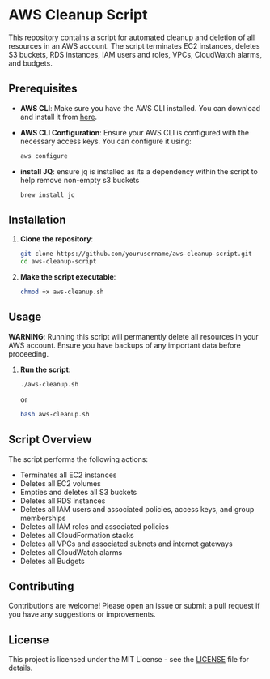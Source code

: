 # AWS Cleanup Script

This repository contains a script for automated cleanup and deletion of all resources in an AWS account. The script terminates EC2 instances, deletes S3 buckets, RDS instances, IAM users and roles, VPCs, CloudWatch alarms, and budgets.

## Prerequisites

- **AWS CLI**: Make sure you have the AWS CLI installed. You can download and install it from [here](https://docs.aws.amazon.com/cli/latest/userguide/install-cliv2.html).
- **AWS CLI Configuration**: Ensure your AWS CLI is configured with the necessary access keys. You can configure it using:

  ```sh
  aws configure
  ```

- **install JQ**: ensure jq is installed as its a dependency within the script to help remove non-empty s3 buckets

  ```
  brew install jq
  ```

## Installation

1. **Clone the repository**:

   ```sh
   git clone https://github.com/yourusername/aws-cleanup-script.git
   cd aws-cleanup-script
   ```

2. **Make the script executable**:
   ```sh
   chmod +x aws-cleanup.sh
   ```

## Usage

**WARNING**: Running this script will permanently delete all resources in your AWS account. Ensure you have backups of any important data before proceeding.

1. **Run the script**:

   ```sh˚
   ./aws-cleanup.sh
   ```

   or

   ```sh
   bash aws-cleanup.sh
   ```

## Script Overview

The script performs the following actions:

- Terminates all EC2 instances
- Deletes all EC2 volumes
- Empties and deletes all S3 buckets
- Deletes all RDS instances
- Deletes all IAM users and associated policies, access keys, and group memberships
- Deletes all IAM roles and associated policies
- Deletes all CloudFormation stacks
- Deletes all VPCs and associated subnets and internet gateways
- Deletes all CloudWatch alarms
- Deletes all Budgets

## Contributing

Contributions are welcome! Please open an issue or submit a pull request if you have any suggestions or improvements.

## License

This project is licensed under the MIT License - see the [LICENSE](LICENSE) file for details.
